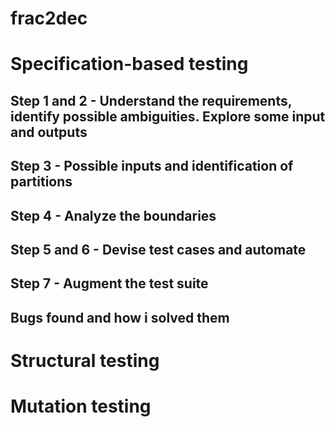 # frac2dec

# Specification-based testing

## Step 1 and 2 - Understand the requirements, identify possible ambiguities. Explore some input and outputs

## Step 3 - Possible inputs and identification of partitions

## Step 4 - Analyze the boundaries

## Step 5 and 6 - Devise test cases and automate

## Step 7 - Augment the test suite

## Bugs found and how i solved them



# Structural testing



# Mutation testing